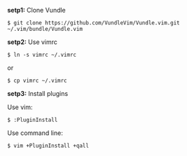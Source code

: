 **setp1:** Clone Vundle
```
$ git clone https://github.com/VundleVim/Vundle.vim.git ~/.vim/bundle/Vundle.vim
```

**setp2:** Use vimrc
```
$ ln -s vimrc ~/.vimrc
```
or
```
$ cp vimrc ~/.vimrc
```

**setp3:** Install plugins

Use vim:
```
$ :PluginInstall
```
Use command line:
```
$ vim +PluginInstall +qall
```
